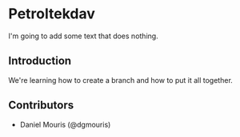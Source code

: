 # Petroltekdav

I'm going to add some text that does nothing.

## Introduction

We're learning how to create a branch and how to put it all together.

## Contributors
- Daniel Mouris (@dgmouris)
